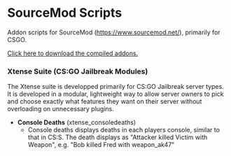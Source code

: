 # SourceMod Scripts

Addon scripts for SourceMod (https://www.sourcemod.net/), primarily for CSGO.

[Click here to download the compiled addons.](https://github.com/dnhen/sm_scripts/tree/main/compiled)

### Xtense Suite (CS:GO Jailbreak Modules)
The Xtense suite is developped primarily for CS:GO Jailbreak server types. It is developed in a modular, lightweight way to allow server owners to pick and choose exactly what features they want on their server without overloading on unnecessary plugins.

- **Console Deaths** (xtense_consoledeaths)
  - Console deaths displays deaths in each players console, similar to that in CS:S. The death displays as "Attacker killed Victim with Weapon", e.g. "Bob killed Fred with weapon_ak47"
